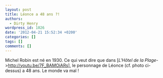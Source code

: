 ```yaml
---
layout: post
title: Léonce a 48 ans ?!
authors:
  - Dirty Henry
wordpress_id: 1026
date: '2012-04-21 15:52:34 +0200'
categories: []
tags: []
comments: []
---
```

Michel Robin est né en 1930. Ce qui veut dire que dans [*L'Hôtel de la Plage*->http://youtu.be/7F_BAMOiARs], le personnage de Léonce (cf. photo ci-dessus) a 48 ans. Le monde va mal !
